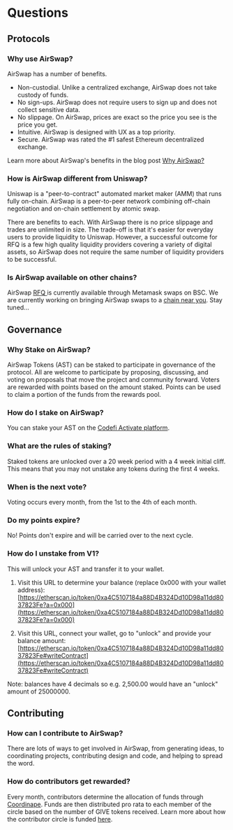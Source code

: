 # Questions

## Protocols

### Why use AirSwap?

AirSwap has a number of benefits.

- Non-custodial. Unlike a centralized exchange, AirSwap does not take custody of funds.
- No sign-ups. AirSwap does not require users to sign up and does not collect sensitive data.
- No slippage. On AirSwap, prices are exact so the price you see is the price you get.
- Intuitive. AirSwap is designed with UX as a top priority.
- Secure. AirSwap was rated the #1 safest Ethereum decentralized exchange.

Learn more about AirSwap's benefits in the blog post [Why AirSwap?](https://medium.com/fluidity/why-airswap-62ff8b4ee81d)

### How is AirSwap different from Uniswap?

Uniswap is a "peer-to-contract" automated market maker (AMM) that runs fully on-chain. AirSwap is a peer-to-peer network combining off-chain negotiation and on-chain settlement by atomic swap.

There are benefits to each. With AirSwap there is no price slippage and trades are unlimited in size. The trade-off is that it's easier for everyday users to provide liquidity to Uniswap. However, a successful outcome for RFQ is a few high quality liquidity providers covering a variety of digital assets, so AirSwap does not require the same number of liquidity providers to be successful.

### Is AirSwap available on other chains?

AirSwap [RFQ ](technology/protocols.md)is currently available through Metamask swaps on BSC. We are currently working on bringing AirSwap swaps to a [chain near you](https://github.com/airswap/airswap-aips/issues/49). Stay tuned...

## Governance

### Why Stake on AirSwap?

AirSwap Tokens (AST) can be staked to participate in governance of the protocol. All are welcome to participate by proposing, discussing, and voting on proposals that move the project and community forward. Voters are rewarded with points based on the amount staked. Points can be used to claim a portion of the funds from the rewards pool.

### How do I stake on AirSwap?

You can stake your AST on the [Codefi Activate platform](https://activate.codefi.network/staking/airswap/governance).

### What are the rules of staking?

Staked tokens are unlocked over a 20 week period with a 4 week initial cliff. This means that you may not unstake any tokens during the first 4 weeks.

### When is the next vote?

Voting occurs every month, from the 1st to the 4th of each month.

### Do my points expire?

No! Points don't expire and will be carried over to the next cycle.

### How do I unstake from V1?

This will unlock your AST and transfer it to your wallet.

1. Visit this URL to determine your balance (replace 0x000 with your wallet address):
   [https://etherscan.io/token/0xa4C5107184a88D4B324Dd10D98a11dd8037823Fe?a=0x000](https://etherscan.io/token/0xa4C5107184a88D4B324Dd10D98a11dd8037823Fe?a=0x000)

2. Visit this URL, connect your wallet, go to "unlock" and provide your balance amount:
   [https://etherscan.io/token/0xa4C5107184a88D4B324Dd10D98a11dd8037823Fe#writeContract](https://etherscan.io/token/0xa4C5107184a88D4B324Dd10D98a11dd8037823Fe#writeContract)

Note: balances have 4 decimals so e.g. 2,500.00 would have an "unlock" amount of 25000000.

## Contributing

### How can I contribute to AirSwap?

There are lots of ways to get involved in AirSwap, from generating ideas, to coordinating projects, contributing design and code, and helping to spread the word.

### How do contributors get rewarded?

Every month, contributors determine the allocation of funds through [Coordinape](https://coordinape.com). Funds are then distributed pro rata to each member of the circle based on the number of GIVE tokens received. Learn more about how the contributor circle is funded [here](community/rewards.md#circle-funding).
